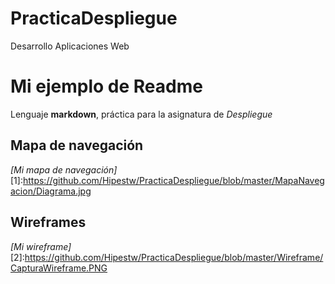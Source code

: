 # PracticaDespliegue
Desarrollo Aplicaciones Web

# Mi ejemplo de Readme

Lenguaje **markdown**, práctica para la asignatura de _Despliegue_

## Mapa de navegación

*[Mi mapa de navegación]*
[1]:https://github.com/Hipestw/PracticaDespliegue/blob/master/MapaNavegacion/Diagrama.jpg


## Wireframes

*[Mi wireframe]*
[2]:https://github.com/Hipestw/PracticaDespliegue/blob/master/Wireframe/CapturaWireframe.PNG

